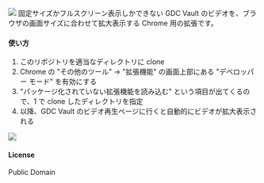 ![](https://user-images.githubusercontent.com/1488611/231933045-f0d4b2ab-8568-44ff-83a0-e9aa2afee254.png)
固定サイズかフルスクリーン表示しかできない GDC Vault のビデオを、ブラウザの画面サイズに合わせて拡大表示する Chrome 用の拡張です。

#### 使い方
1. このリポジトリを適当なディレクトリに clone
2. Chrome の "その他のツール" -> "拡張機能" の画面上部にある "デベロッパー モード" を有効にする
3. "パッケージ化されていない拡張機能を読み込む" という項目が出てくるので、1 で clone したディレクトリを指定
4. 以降、GDC Vault のビデオ再生ページに行くと自動的にビデオが拡大表示される

![](https://user-images.githubusercontent.com/1488611/64477022-62f36880-d1d1-11e9-9336-2f9768e88465.png)

#### License
Public Domain